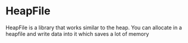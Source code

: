 # HeapFile
 HeapFile is a library that works similar to the heap. You can allocate in a heapfile and write data into it which saves a lot of memory
